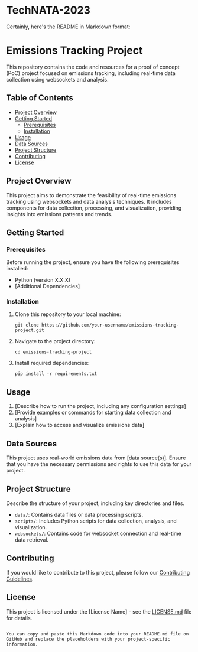# TechNATA-2023
Certainly, here's the README in Markdown format:

# Emissions Tracking Project

This repository contains the code and resources for a proof of concept (PoC) project focused on emissions tracking, including real-time data collection using websockets and analysis.

## Table of Contents

- [Project Overview](#project-overview)
- [Getting Started](#getting-started)
  - [Prerequisites](#prerequisites)
  - [Installation](#installation)
- [Usage](#usage)
- [Data Sources](#data-sources)
- [Project Structure](#project-structure)
- [Contributing](#contributing)
- [License](#license)

## Project Overview

This project aims to demonstrate the feasibility of real-time emissions tracking using websockets and data analysis techniques. It includes components for data collection, processing, and visualization, providing insights into emissions patterns and trends.

## Getting Started

### Prerequisites

Before running the project, ensure you have the following prerequisites installed:

- Python (version X.X.X)
- [Additional Dependencies]

### Installation

1. Clone this repository to your local machine:

   ```shell
   git clone https://github.com/your-username/emissions-tracking-project.git
   ```

2. Navigate to the project directory:

   ```shell
   cd emissions-tracking-project
   ```

3. Install required dependencies:

   ```shell
   pip install -r requirements.txt
   ```

## Usage

1. [Describe how to run the project, including any configuration settings]
2. [Provide examples or commands for starting data collection and analysis]
3. [Explain how to access and visualize emissions data]

## Data Sources

This project uses real-world emissions data from [data source(s)]. Ensure that you have the necessary permissions and rights to use this data for your project.

## Project Structure

Describe the structure of your project, including key directories and files.

- `data/`: Contains data files or data processing scripts.
- `scripts/`: Includes Python scripts for data collection, analysis, and visualization.
- `websockets/`: Contains code for websocket connection and real-time data retrieval.

## Contributing

If you would like to contribute to this project, please follow our [Contributing Guidelines](CONTRIBUTING.md).

## License

This project is licensed under the [License Name] - see the [LICENSE.md](LICENSE.md) file for details.
```

You can copy and paste this Markdown code into your README.md file on GitHub and replace the placeholders with your project-specific information.
